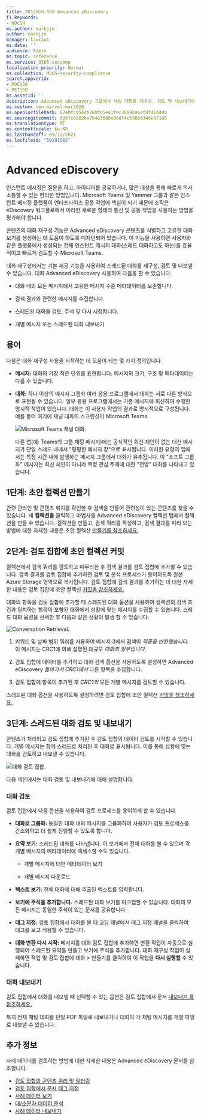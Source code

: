 ```yaml
---
title: 2013에서 대화 Advanced eDiscovery
f1.keywords:
- NOCSH
ms.author: markjjo
author: markjjo
manager: laurawi
ms.date: ''
audience: Admin
ms.topic: reference
ms.service: O365-seccomp
localization_priority: Normal
ms.collection: M365-security-compliance
search.appverid:
- MOE150
- MET150
ms.assetid: ''
description: Advanced eDiscovery 그룹에서 채팅 대화를 재구성, 검토 및 내보내기하기 위한 Advanced eDiscovery 재구성 기능에 대해 Microsoft Teams Yammer 대해 자세히 알아보습니다.
ms.custom: seo-marvel-mar2020
ms.openlocfilehash: 62ebfc054db260fd5e41fec3809ba1efdf46b44b
ms.sourcegitcommit: d08fe0282be75483608e96df4e6986d346e97180
ms.translationtype: MT
ms.contentlocale: ko-KR
ms.lasthandoff: 09/12/2021
ms.locfileid: "59191582"
---
```

# <a name="conversation-threading-in-advanced-ediscovery"></a>Advanced eDiscovery

인스턴트 메시징은 질문을 하고, 아이디어를 공유하거나, 많은 대상을 통해 빠르게 의사소통할 수 있는 편리한 방법입니다. Microsoft Teams 및 Yammer 그룹과 같은 인스턴트 메시징 플랫폼이 엔터프라이즈 공동 작업에 핵심이 되기 때문에 조직은 eDiscovery 워크플로에서 이러한 새로운 형태의 통신 및 공동 작업을 사용하는 방법을 평가해야 합니다.

콘텐츠의 대화 재구성 기능은 Advanced eDiscovery 콘텐츠를 식별하고 고유한 대화 보기를 생성하는 데 도움이 하도록 디자인되어 있습니다. 이 기능을 사용하면 사용자와 같은 플랫폼에서 생성되는 전체 인스턴트 메시지 대화(스레드 대화라고도 하는)를 효율적이고 빠르게 검토할 수 Microsoft Teams.

대화 재구성에서는 기본 제공 기능을 사용하여 스레드된 대화를 재구성, 검토 및 내보낼 수 있습니다. 대화 Advanced eDiscovery 사용하여 다음을 할 수 있습니다.

- 대화 내의 모든 메시지에서 고유한 메시지 수준 메타데이터를 보존합니다.

- 검색 결과와 관련한 메시지를 수집합니다.

- 스레드된 대화를 검토, 주석 및 다시 시정합니다.

- 개별 메시지 또는 스레드된 대화 내보내기

## <a name="terminology"></a>용어

다음은 대화 재구성 사용을 시작하는 데 도움이 되는 몇 가지 정의입니다.

- **메시지:** 대화의 가장 작은 단위를 표현합니다. 메시지의 크기, 구조 및 메타데이터는 다를 수 있습니다.

- **대화:** 하나 이상의 메시지 그룹화 여러 응용 프로그램에서 대화는 서로 다른 방식으로 표현될 수 있습니다. 일부 응용 프로그램에서는 기존 메시지에 회신하여 수행한 명시적 작업이 있습니다. 대화는 이 사용자 작업의 결과로 명시적으로 구성됩니다. 예를 들어 여기에 채널 대화의 스크린샷이 Microsoft Teams.

   ![Microsoft Teams 채널 대화.](../media/threadedchat.png)

   다른 앱(예: Teams의 그룹 채팅 메시지)에는 공식적인 회신 체인이 없는 대신 메시지가 단일 스레드 내에서 "평평한 메시지 강"으로 표시됩니다. 이러한 유형의 앱에서는 특정 시간 내에 발생하는 메시지 그룹에서 대화가 유추됩니다. 이 "소프트 그룹화" 메시지는 회신 체인이 아니라 특정 관심 주제에 대한 "전방" 대화를 나타내고 있습니다.

## <a name="step-1-create-a-draft-collection"></a>1단계: 초안 컬렉션 만들기

관련 관리인 및 콘텐츠 위치를 확인한 후 검색을 만들어 관련성이 있는 콘텐츠를 찾을 수 있습니다. 새 **컬렉션을** 클릭하고 마법사를 Advanced eDiscovery 컬렉션 탭에서 컬렉션을  만들 수 있습니다. 컬렉션을 만들고, 검색 쿼리를 작성하고, 검색 결과를 미리 보는 방법에 대한 자세한 내용은 초안 컬렉션 [만들기를 참조하세요.](create-draft-collection.md)

## <a name="step-2-commit-a-draft-collection-to-a-review-set"></a>2단계: 검토 집합에 초안 컬렉션 커밋

컬렉션에서 검색 쿼리를 검토하고 마무리한 후 검색 결과를 검토 집합에 추가할 수 있습니다. 검색 결과를 검토 집합에 추가하면 검토 및 분석 프로세스가 용이하도록 원본 Azure Storage 영역으로 복사됩니다. 검토 집합에 검색 결과를 추가하는 데 대한 자세한 내용은 검토 집합에 초안 컬렉션 [커밋을 참조하세요.](commit-draft-collection.md)

대화의 항목을 검토 집합에 추가할 때 스레드된 대화 옵션을 사용하여 컬렉션의 검색 조건과 일치하는 항목이 포함된 대화에서 상황에 맞는 메시지를 수집할 수 있습니다. 스레드 대화 옵션을 선택한 후 다음과 같은 상황이 발생 할 수 있습니다.

  ![Conversation Retrieval.](../media/messagesandconversations.png)

1. 키워드 및 날짜 범위 쿼리를 사용하여 메시지 3에서 검색이 *적중을 반환했습니다.* 이 메시지는 CRC1에 의해 설명된 대규모 *대화의 일부입니다.*

2. 검토 집합에 데이터를 추가하고 대화 검색 옵션을 사용하도록 설정하면 Advanced eDiscovery *돌아가서 CRC1에서* 다른 항목을 수집합니다.

3. 검토 집합에 항목이 추가된 후 *CRC1의* 모든 개별 메시지를 검토할 수 있습니다.

스레드된 대화 옵션을 사용하도록 설정하려면 검토 집합에 초안 컬렉션 [커밋을 참조하세요.](commit-draft-collection.md#commit-a-draft-collection-to-a-review-set)

## <a name="step-3-review-and-export-threaded-conversations"></a>3단계: 스레드된 대화 검토 및 내보내기

콘텐츠가 처리되고 검토 집합에 추가된 후 검토 집합의 데이터 검토를 시작할 수 있습니다. 개별 메시지는 함께 스레드로 처리된 후 대화로 표시됩니다. 이를 통해 상황에 맞는 대화를 검토하고 내보낼 수 있습니다.

  ![대화 검토 집합.](../media/ConversationRSOptions.PNG)

다음 섹션에서는 대화 검토 및 내보내기에 대해 설명합니다.

### <a name="reviewing-conversations"></a>대화 검토

검토 집합에서 다음 옵션을 사용하여 검토 프로세스를 용이하게 할 수 있습니다.

- **대화로 그룹화:** 동일한 대화 내의 메시지를 그룹화하여 사용자가 검토 프로세스를 간소화하고 더 쉽게 진행할 수 있도록 합니다.

- **요약 보기:** 스레드된 대화를 나타냅니다. 이 보기에서 전체 대화를 볼 수 있으며 각 개별 메시지의 메타데이터에 액세스할 수도 있습니다.

   - 개별 메시지에 대한 메타데이터 보기

   - 개별 메시지 다운로드

- **텍스트 보기:** 전체 대화에 대해 추출된 텍스트를 입력합니다.

- **보기에 주석을 추가합니다.** 스레드된 대화 보기를 마크업할 수 있습니다. 대화의 모든 메시지는 동일한 주석이 있는 문서를 공유합니다.

- **태그 지정:** 검토 집합에서 대화를 볼 때 코딩 패널에서 태그  지정 패널을 클릭하여 태그를 보고 적용할 수 있습니다.

- **대화 변환 다시 시작:** 메시지를 대화 검토 집합에 추가하면 변환 작업이 자동으로 실행되어 스레드된 요약을 만들고 보기에 주석을 추가합니다. 대화 재구성 작업이 실패하면 작업 및 검토 집합에 대화 > 만들기를 클릭하여 이 작업을 **다시 실행할** 수 있습니다.

### <a name="exporting-conversations"></a>대화 내보내기

검토 집합에서 대화를 내보낼 때 선택할 수 있는 옵션은 검토 집합에서 문서 [내보내기 를 참조하세요.](export-documents-from-review-set.md#export-options)

특히 전체 채팅 대화를 단일 PDF 파일로 내보내거나 대화의 각 채팅 메시지를 개별 파일로 내보낼 수 있습니다.

## <a name="more-information"></a>추가 정보

사례 데이터를 검토하는 방법에 대한 자세한 내용은 Advanced eDiscovery 문서를 참조합니다.

- [검토 집합의 콘텐츠 쿼리 및 필터링](review-set-search.md)
- [검토 집합에서 문서 태그 지정](tagging-documents.md)
- [사례 데이터 보기](view-documents-in-review-set.md)
- [대/소문자 데이터 분석](analyzing-data-in-review-set.md)
- [사례 데이터 내보내기](exporting-data-ediscover20.md)
